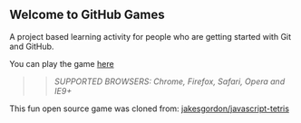 ## Welcome to GitHub Games

A project based learning activity for people who are getting started with Git and GitHub.

You can play the game [here](https://PacussS.github.io/github-games/)

>> _*SUPPORTED BROWSERS*: Chrome, Firefox, Safari, Opera and IE9+_

This fun open source game was cloned from: [jakesgordon/javascript-tetris](https://github.com/jakesgordon/javascript-tetris)
